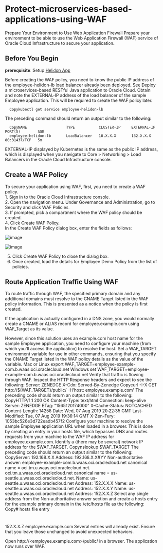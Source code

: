 # Protect-microservices-based-applications-using-WAF

Prepare Your Environment to Use Web Application Firewall
Prepare your environment to be able to use the Web Application Firewall (WAF) service of Oracle Cloud Infrastructure to secure your application.

## Before You Begin
**prerequisite**: Setup <a href="https://github.com/sam1474u/Deploy-Helidon-Based-Application-in-Kubernetes-Cluster">Helidon App</a>

Before creating the WAF policy, you need to know the public IP address of the employee-helidon-lb load balancer already been deployed. See Deploy a microservices-based RESTful Java application to Oracle Cloud.
Obtain and note the EXTERNAL-IP address of the load balancer of the sample Employee application. This will be required to create the WAF policy later.

      Copykubectl get service employee-helidon-lb

The preceding command should return an output similar to the following:

      CopyNAME                  TYPE           CLUSTER-IP     EXTERNAL-IP      PORT(S)        AGE
      employee-helidon-lb       LoadBalancer   10.X.X.X       132.X.X.X        80:31437/TCP   5m

EXTERNAL-IP displayed by Kubernetes is the same as the public IP address, which is displayed when you navigate to Core > Networking > Load Balancers in the Oracle Cloud Infrastructure console.

## Create a WAF Policy
To secure your application using WAF, first, you need to create a WAF policy.
<br/>
      1. Sign in to the Oracle Cloud Infrastructure console.<br/>
      2. Open the navigation menu. Under Governance and Administration, go to Security and click WAF Policies.<br/>
      3. If prompted, pick a compartment where the WAF policy should be created.<br/>
      4. Click Create WAF Policy.<br/>
      In the Create WAF Policy dialog box, enter the fields as follows:<br/>

   ![image](https://user-images.githubusercontent.com/42166489/109104885-d9cc4a80-7752-11eb-8099-fe04b3e3cf7e.png)

   ![image](https://user-images.githubusercontent.com/42166489/109104743-8f4ace00-7752-11eb-9be7-1d20cfaa41fb.png)<br/>


5. Click Create WAF Policy to close the dialog box.<br/>
6. Once created, load the details for Employee Demo Policy from the list of policies.<br/>

## Route Application Traffic Using WAF
To route traffic through WAF, the specified primary domain and any additional domains must resolve to the CNAME Target listed in the WAF policy information. This is presented as a notice when the policy is first created.

If the application is actually configured in a DNS zone, you would normally create a CNAME or ALIAS record for employee.example.com using WAF_Target as its value.

However, since this solution uses an example.com host name for the sample Employee application, you need to configure your machine (from which you'll access the application) to resolve the host.
Set a WAF_TARGET environment variable for use in other commands, ensuring that you specify the CNAME Target listed in the WAF policy details as the value of the variable.
                   Mac or Linux
                  export WAF_TARGET=employee-example-com.b.waas.oci.oraclecloud.net
                  Windows
                  set WAF_TARGET=employee-example-com.b.waas.oci.oraclecloud.net
Verify that traffic is flowing through WAF. Inspect the HTTP Response headers and expect to see the following:
Server: ZENEDGE
X-Cdn: Served-By-Zenedge
Copycurl -I-X GET http://${WAF_TARGET}/public/ -H'host: employee.example.com'
The preceding code should return an output similar to the following:
CopyHTTP/1.1 200 OK
Content-Type: text/html
Connection: keep-alive
Server: ZENEDGE
ETag: "1565120174000"
X-Cache-Status: NOTCACHED
Content-Length: 14258
Date: Wed, 07 Aug 2019 20:22:35 GMT
Last-Modified: Tue, 07 Aug 2019 19:36:14 GMT
X-Zen-Fury: 1053bc526e3d722eadb457f2
Configure your machine to resolve the sample Employee application URL when loaded in a browser. This is done by creating an entry in your hosts file, which bypasses DNS and routes requests from your machine to the WAF IP address for employee.example.com.
Identify a (there may be several) network IP address for the $WAF_TARGET.
Copynslookup $WAF_TARGET
The preceding code should return an output similar to the following:
CopyServer:         192.168.X.X
Address:        192.168.X.X#YY
Non-authoritative answer:
employee-example-com.b.waas.oci.oraclecloud.net canonical name = oci.tm.u.waas.oci.oraclecloud.net.
oci.tm.u.waas.oci.oraclecloud.net  canonical name = us-seattle.u.waas.oci.oraclecloud.net.
Name:   us-seattle.u.waas.oci.oraclecloud.net
Address: 152.X.X.X
Name:   us-seattle.u.waas.oci.oraclecloud.net
Address: 152.X.X.Y
Name:   us-seattle.u.waas.oci.oraclecloud.net
Address: 152.X.X.Z
Select any single address from the Non-authoritative answer section and create a hosts entry for the example primary domain in the /etc/hosts file as the following:
Copy# hosts file entry
# <WAF IP Address>    <domain>  
   152.X.X.Z          employee.example.com
Several entries will already exist. Ensure that you leave those unchanged to avoid unexpected behaviors.

Open http://<employee.example.com>/public/ in a browser.
The application now runs over WAF.

